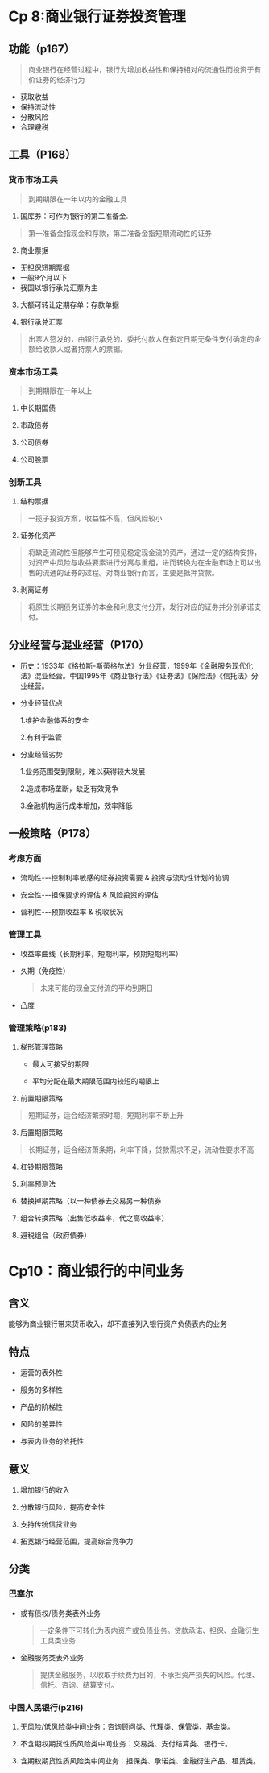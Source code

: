 # Cp 8:商业银行证券投资管理

## 功能（p167）

  > 商业银行在经营过程中，银行为增加收益性和保持相对的流通性而投资于有价证券的经济行为

  * 获取收益
  * 保持流动性
  * 分散风险
  * 合理避税

## 工具（P168）

### 货币市场工具
  > 到期期限在一年以内的金融工具

1. 国库券：可作为银行的第二准备金.

  > 第一准备金指现金和存款，第二准备金指短期流动性的证券

2. 商业票据

  * 无担保短期票据
  * 一般9个月以下
  * 我国以银行承兑汇票为主

3. 大额可转让定期存单：存款单据

4. 银行承兑汇票

  > 出票人签发的，由银行承兑的、委托付款人在指定日期无条件支付确定的金额给收款人或者持票人的票据。

### 资本市场工具
  > 到期期限在一年以上

1. 中长期国债

2. 市政债券

3. 公司债券

4. 公司股票

### 创新工具

1. 结构票据

  > 一揽子投资方案，收益性不高，但风险较小

2. 证券化资产

  > 将缺乏流动性但能够产生可预见稳定现金流的资产，通过一定的结构安排，对资产中风险与收益要素进行分离与重组，进而转换为在金融市场上可以出售的流通的证券的过程。对商业银行而言，主要是抵押贷款。

3. 剥离证券

  > 将原生长期债务证券的本金和利息支付分开，发行对应的证券并分别承诺支付。

## 分业经营与混业经营（P170）

*  历史：1933年《格拉斯-斯蒂格尔法》分业经营，1999年《金融服务现代化法》混业经营。中国1995年《商业银行法》《证券法》《保险法》《信托法》分业经营。

* 分业经营优点
  
  1.维护金融体系的安全

  2.有利于监管

* 分业经营劣势

  1.业务范围受到限制，难以获得较大发展

  2.造成市场垄断，缺乏有效竞争

  3.金融机构运行成本增加，效率降低

## 一般策略（P178）

### 考虑方面

* 流动性---控制利率敏感的证券投资需要 & 投资与流动性计划的协调

* 安全性---担保要求的评估 & 风险投资的评估

* 营利性---预期收益率 & 税收状况

### 管理工具

* 收益率曲线（长期利率，短期利率，预期短期利率）

* 久期（免疫性）

  > 未来可能的现金支付流的平均到期日

* 凸度

### 管理策略(p183)

1. 梯形管理策略

   * 最大可接受的期限
  
   * 平均分配在最大期限范围内较短的期限上

2. 前置期限策略

  > 短期证券，适合经济繁荣时期，短期利率不断上升

3. 后置期限策略

  > 长期证券，适合经济萧条期，利率下降，贷款需求不足，流动性要求不高

4. 杠铃期限策略

5. 利率预测法

6. 替换掉期策略（以一种债券去交易另一种债券

7. 组合转换策略（出售低收益率，代之高收益率）

8. 避税组合（政府债券）

# Cp10：商业银行的中间业务

## 含义

能够为商业银行带来货币收入，却不直接列入银行资产负债表内的业务

## 特点

* 运营的表外性

* 服务的多样性

* 产品的阶梯性

* 风险的差异性

* 与表内业务的依托性

## 意义

1. 增加银行的收入

2. 分散银行风险，提高安全性

3. 支持传统信贷业务

4. 拓宽银行经营范围，提高综合竞争力

## 分类

### 巴塞尔

* 或有债权/债务类表外业务

  > 一定条件下可转化为表内资产或负债业务。贷款承诺、担保、金融衍生工具类业务

* 金融服务类表外业务

  > 提供金融服务，以收取手续费为目的，不承担资产损失的风险。代理、信托、咨询、结算支付。

### 中国人民银行(p216)

1. 无风险/低风险类中间业务：咨询顾问类、代理类、保管类、基金类。

2. 不含期权期货性质风险类中间业务：交易类、支付结算类、银行卡。

3. 含期权期货性质风险类中间业务：担保类、承诺类、金融衍生产品、租赁类。
